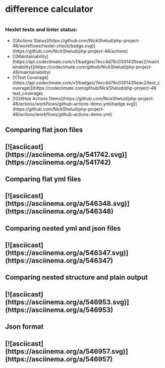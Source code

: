 <h1>difference calculator<h1>

### Hexlet tests and linter status:

<ul>
    <li>[![Actions Status](https://github.com/NickShelud/php-project-48/workflows/hexlet-check/badge.svg)](https://github.com/NickShelud/php-project-48/actions)</li>
    <li>[![Maintainability](https://api.codeclimate.com/v1/badges/7ecc4d78c0301435eac2/maintainability)](https://codeclimate.com/github/NickShelud/php-project-48/maintainability)</li>
    <li>[![Test Coverage](https://api.codeclimate.com/v1/badges/7ecc4d78c0301435eac2/test_coverage)](https://codeclimate.com/github/NickShelud/php-project-48 test_coverage)</li>
    <li>[![GitHub Actions Demo](https://github.com/NickShelud/php-project-48/actions/workflows/github-actions-demo.yml/badge.svg)](https://github.com/NickShelud/php-project-48/actions/workflows/github-actions-demo.yml)</li>
</ul>

<h2>Comparing flat json files<h2>
[![asciicast](https://asciinema.org/a/541742.svg)](https://asciinema.org/a/541742)

<h2>Comparing flat yml files<h2>
[![asciicast](https://asciinema.org/a/546348.svg)](https://asciinema.org/a/546348)

<h2>Сomparing nested yml and json files<h2>
[![asciicast](https://asciinema.org/a/546347.svg)](https://asciinema.org/a/546347)

<h2>Comparing nested structure and plain output<h2>
[![asciicast](https://asciinema.org/a/546953.svg)](https://asciinema.org/a/546953)

<h2>Json format<h2>
[![asciicast](https://asciinema.org/a/546957.svg)](https://asciinema.org/a/546957)